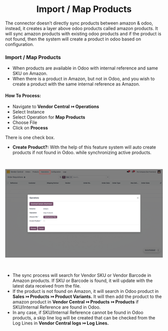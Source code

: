 <h1 align="center"><strong>  Import / Map Products </strong></h1>

The connector doesn’t directly sync products between amazon & odoo, instead, it creates a layer above odoo products called amazon products. It will sync amazon products with existing odoo products and if the product is not found, then the system will create a product in odoo based on configuration.

### Import / Map Products
* When products are available in Odoo with internal reference and same SKU on Amazon.
* When there is a product in Amazon, but not in Odoo, and you wish to create a product with the same internal reference as Amazon.

#### How To Process:

* Navigate to **Vendor Central ↣ Operations**
* Select Instance
* Select Operation for **Map Products**
* Choose File
* Click on **Process**


There is one check box.

* **Create Product?:** With the help of this feature system will auto create products if not found in Odoo. while synchronizing active products.

<br/>

<div align="center">

![](./images/VC-8.png)
</div>

<br/>

* The sync process will search for Vendor SKU or Vendor Barcode in Amazon products. If SKU or Barcode is found, it will update with the latest data received from the file.
* If the product is not found on Amazon, it will search in Odoo product in **Sales ↣ Products ↣ Product Variants.** It will then add the product to the amazon product in **Vendor Central ↣ Products ↣ Products** if SKU/Internal Reference are found in Odoo.
* In any case, if SKU/Internal Reference cannot be found in Odoo products, a skip line log will be created that can be checked from the Log Lines in **Vendor Central logs ↣ Log Lines.**